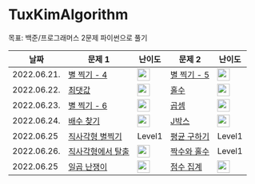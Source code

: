 # TuxKimAlgorithm
목표: 백준/프로그래머스 2문제 파이썬으로 풀기

|날짜|문제 1|난이도|문제 2|난이도|
|------|---|---|---|---|
|2022.06.21.|[별 찍기 - 4](https://www.acmicpc.net/problem/2441)|<img height="25px" width="25px" src="https://static.solved.ac/tier_small/3.svg"/>|[별 찍기 - 5](https://www.acmicpc.net/problem/2442)|<img height="25px" width="25px" src="https://static.solved.ac/tier_small/3.svg"/>|
|2022.06.22.|[최댓값](https://www.acmicpc.net/problem/2562)|<img height="25px" width="25px" src="https://static.solved.ac/tier_small/3.svg"/>|[홀수](https://www.acmicpc.net/problem/2576)|<img height="25px" width="25px" src="https://static.solved.ac/tier_small/3.svg"/>|
|2022.06.23.|[별 찍기 - 6](https://www.acmicpc.net/problem/2443)|<img height="25px" width="25px" src="https://static.solved.ac/tier_small/3.svg"/>|[곱셈](https://www.acmicpc.net/problem/2588)|<img height="25px" width="25px" src="https://static.solved.ac/tier_small/3.svg"/>|
|2022.06.24.|[배수 찾기](https://www.acmicpc.net/problem/4504)|<img height="25px" width="25px" src="https://static.solved.ac/tier_small/3.svg"/>|[J박스](https://www.acmicpc.net/problem/5354)|<img height="25px" width="25px" src="https://static.solved.ac/tier_small/3.svg"/>|
|2022.06.25|[직사각형 별찍기](https://programmers.co.kr/learn/courses/30/lessons/12969)|Level1|[평균 구하기](https://programmers.co.kr/learn/courses/30/lessons/12944)|Level1|
|2022.06.26.|[직사각형에서 탈출](https://www.acmicpc.net/problem/1085)|<img height="25px" width="25px" src="https://static.solved.ac/tier_small/3.svg"/>|[짝수와 홀수](https://programmers.co.kr/learn/courses/30/lessons/12937)|Level1|
|2022.06.25|[일곱 난쟁이](https://www.acmicpc.net/problem/2309)|<img height="25px" width="25px" src="https://static.solved.ac/tier_small/5.svg"/>|[점수 집계](https://www.acmicpc.net/problem/9076)|<img height="25px" width="25px" src="https://static.solved.ac/tier_small/4.svg"/>
